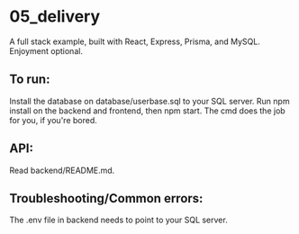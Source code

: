 # 05_delivery
A full stack example, built with React, Express, Prisma, and MySQL. Enjoyment optional.
## To run:
Install the database on database/userbase.sql to your SQL server.
Run npm install on the backend and frontend, then npm start.
The cmd does the job for you, if you're bored.
## API:
Read backend/README.md.
## Troubleshooting/Common errors:
The .env file in backend needs to point to your SQL server.
